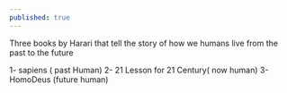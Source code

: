 ```yaml
---
published: true
---
```



Three books by Harari that tell the story of how we humans live from the past to the future

1- sapiens ( past Human)
2- 21 Lesson for 21 Century( now human)
3- HomoDeus (future human)
